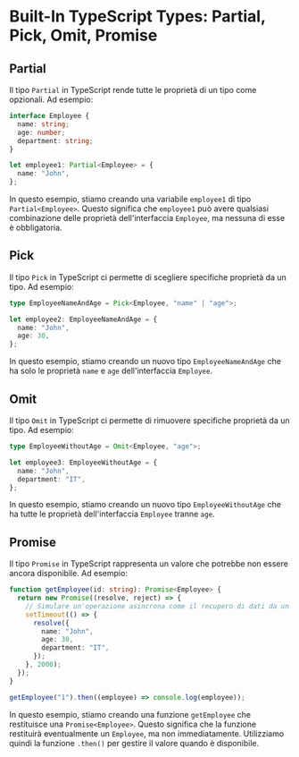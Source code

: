# Built-In TypeScript Types: Partial, Pick, Omit, Promise

## Partial

Il tipo `Partial` in TypeScript rende tutte le proprietà di un tipo come opzionali. Ad esempio:

```typescript
interface Employee {
  name: string;
  age: number;
  department: string;
}

let employee1: Partial<Employee> = {
  name: "John",
};
```

In questo esempio, stiamo creando una variabile `employee1` di tipo `Partial<Employee>`. Questo significa che `employee1` può avere qualsiasi combinazione delle proprietà dell'interfaccia `Employee`, ma nessuna di esse è obbligatoria.

## Pick

Il tipo `Pick` in TypeScript ci permette di scegliere specifiche proprietà da un tipo. Ad esempio:

```typescript
type EmployeeNameAndAge = Pick<Employee, "name" | "age">;

let employee2: EmployeeNameAndAge = {
  name: "John",
  age: 30,
};
```

In questo esempio, stiamo creando un nuovo tipo `EmployeeNameAndAge` che ha solo le proprietà `name` e `age` dell'interfaccia `Employee`.

## Omit

Il tipo `Omit` in TypeScript ci permette di rimuovere specifiche proprietà da un tipo. Ad esempio:

```typescript
type EmployeeWithoutAge = Omit<Employee, "age">;

let employee3: EmployeeWithoutAge = {
  name: "John",
  department: "IT",
};
```

In questo esempio, stiamo creando un nuovo tipo `EmployeeWithoutAge` che ha tutte le proprietà dell'interfaccia `Employee` tranne `age`.

## Promise

Il tipo `Promise` in TypeScript rappresenta un valore che potrebbe non essere ancora disponibile. Ad esempio:

```typescript
function getEmployee(id: string): Promise<Employee> {
  return new Promise((resolve, reject) => {
    // Simulare un'operazione asincrona come il recupero di dati da un'API
    setTimeout(() => {
      resolve({
        name: "John",
        age: 30,
        department: "IT",
      });
    }, 2000);
  });
}

getEmployee("1").then((employee) => console.log(employee));
```

In questo esempio, stiamo creando una funzione `getEmployee` che restituisce una `Promise<Employee>`. Questo significa che la funzione restituirà eventualmente un `Employee`, ma non immediatamente. Utilizziamo quindi la funzione `.then()` per gestire il valore quando è disponibile.